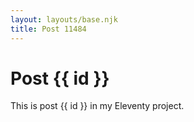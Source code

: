 ```yaml
---
layout: layouts/base.njk
title: Post 11484
---
```


# Post {{ id }}

This is post {{ id }} in my Eleventy project.
